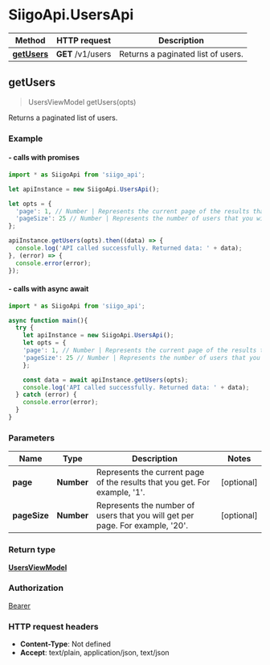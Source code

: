 # SiigoApi.UsersApi

Method | HTTP request | Description
------------- | ------------- | -------------
[**getUsers**](UsersApi.md#getUsers) | **GET** /v1/users | Returns a paginated list of users.




## getUsers

> UsersViewModel getUsers(opts)

Returns a paginated list of users.

### Example

#### - calls with promises

```javascript
import * as SiigoApi from 'siigo_api';

let apiInstance = new SiigoApi.UsersApi();

let opts = {
  'page': 1, // Number | Represents the current page of the results that you get. For example, '1'.
  'pageSize': 25 // Number | Represents the number of users that you will get per page. For example, '20'.
};

apiInstance.getUsers(opts).then((data) => {
  console.log('API called successfully. Returned data: ' + data);
}, (error) => {
  console.error(error);
});
```
#### - calls with async await

```javascript
import * as SiigoApi from 'siigo_api';

async function main(){
  try {
    let apiInstance = new SiigoApi.UsersApi();
    let opts = {
    'page': 1, // Number | Represents the current page of the results that you get. For example, '1'.
    'pageSize': 25 // Number | Represents the number of users that you will get per page. For example, '20'.
    };

    const data = await apiInstance.getUsers(opts);
    console.log('API called successfully. Returned data: ' + data);
  } catch (error) {
    console.error(error);
  }
}
```


### Parameters


Name | Type | Description  | Notes
------------- | ------------- | ------------- | -------------
 **page** | **Number**| Represents the current page of the results that you get. For example, &#39;1&#39;. | [optional] 
 **pageSize** | **Number**| Represents the number of users that you will get per page. For example, &#39;20&#39;. | [optional] 

### Return type

[**UsersViewModel**](UsersViewModel.md)

### Authorization

[Bearer](../README.md#Bearer)

### HTTP request headers

- **Content-Type**: Not defined
- **Accept**: text/plain, application/json, text/json

